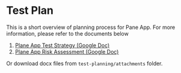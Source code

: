 # Test Plan

This is a short overview of planning process for Pane App. For more information, please refer to the documents below

1. [Plane App Test Strategy (Google Doc)](https://docs.google.com/document/d/1rh75-nGar5zIPNOwP1DSFM7WXOHi1qd90_pzc7cYcm4/edit?usp=sharing)
2. [Plane App Risk Assessment (Google Doc)](https://docs.google.com/document/d/1x4YUioOqxdbqw1vmGngToHzCtOmmDk4vrEV1xWkejgU/edit?usp=sharing)


Or download docx files from `test-planning/attachments` folder.
